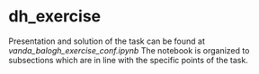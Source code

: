 # dh_exercise
Presentation and solution of the task can be found at *vanda_balogh_exercise_conf.ipynb* 
The notebook is organized to subsections which are in line with the specific points of the task.
